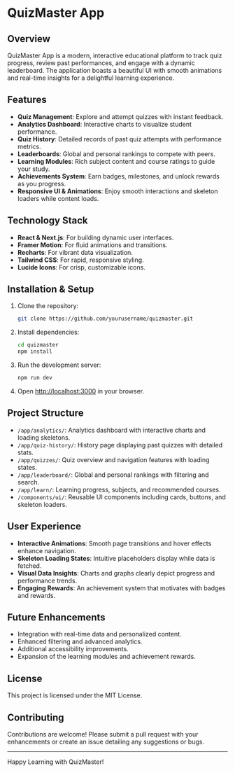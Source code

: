# QuizMaster App

## Overview
QuizMaster App is a modern, interactive educational platform to track quiz progress, review past performances, and engage with a dynamic leaderboard. The application boasts a beautiful UI with smooth animations and real-time insights for a delightful learning experience.

## Features
- **Quiz Management**: Explore and attempt quizzes with instant feedback.
- **Analytics Dashboard**: Interactive charts to visualize student performance.
- **Quiz History**: Detailed records of past quiz attempts with performance metrics.
- **Leaderboards**: Global and personal rankings to compete with peers.
- **Learning Modules**: Rich subject content and course ratings to guide your study.
- **Achievements System**: Earn badges, milestones, and unlock rewards as you progress.
- **Responsive UI & Animations**: Enjoy smooth interactions and skeleton loaders while content loads.

## Technology Stack
- **React & Next.js**: For building dynamic user interfaces.
- **Framer Motion**: For fluid animations and transitions.
- **Recharts**: For vibrant data visualization.
- **Tailwind CSS**: For rapid, responsive styling.
- **Lucide Icons**: For crisp, customizable icons.

## Installation & Setup
1. Clone the repository:
   ```bash
   git clone https://github.com/yourusername/quizmaster.git
   ```
2. Install dependencies:
   ```bash
   cd quizmaster
   npm install
   ```
3. Run the development server:
   ```bash
   npm run dev
   ```
4. Open [http://localhost:3000](http://localhost:3000) in your browser.

## Project Structure
- `/app/analytics/`: Analytics dashboard with interactive charts and loading skeletons.
- `/app/quiz-history/`: History page displaying past quizzes with detailed stats.
- `/app/quizzes/`: Quiz overview and navigation features with loading states.
- `/app/leaderboard/`: Global and personal rankings with filtering and search.
- `/app/learn/`: Learning progress, subjects, and recommended courses.
- `/components/ui/`: Reusable UI components including cards, buttons, and skeleton loaders.

## User Experience
- **Interactive Animations**: Smooth page transitions and hover effects enhance navigation.
- **Skeleton Loading States**: Intuitive placeholders display while data is fetched.
- **Visual Data Insights**: Charts and graphs clearly depict progress and performance trends.
- **Engaging Rewards**: An achievement system that motivates with badges and rewards.

## Future Enhancements
- Integration with real-time data and personalized content.
- Enhanced filtering and advanced analytics.
- Additional accessibility improvements.
- Expansion of the learning modules and achievement rewards.

## License
This project is licensed under the MIT License.

## Contributing
Contributions are welcome! Please submit a pull request with your enhancements or create an issue detailing any suggestions or bugs.

---

Happy Learning with QuizMaster!
